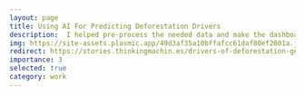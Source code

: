 ```yaml
---
layout: page
title: Using AI For Predicting Deforestation Drivers
description:  I helped pre-process the needed data and make the dashboard needed for this initiative!
img: https://site-assets.plasmic.app/49d3af35a10bffafcc61daf80ef2801a.jpg
redirect: https://stories.thinkingmachin.es/drivers-of-deforestation-gerry-roxas-foundation/
importance: 3
selected: true
category: work
---
```

